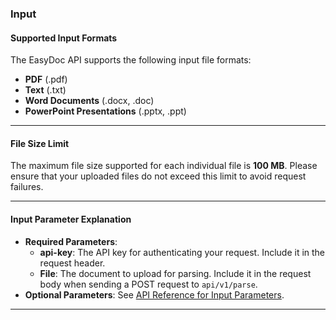 ### Input

#### Supported Input Formats

The EasyDoc API supports the following input file formats:

- **PDF** (.pdf)
- **Text** (.txt)
- **Word Documents** (.docx, .doc)
- **PowerPoint Presentations** (.pptx, .ppt)

---

#### File Size Limit

The maximum file size supported for each individual file is **100 MB**. Please ensure that your uploaded files do not exceed this limit to avoid request failures.

---

#### Input Parameter Explanation
  
- **Required Parameters**:
  - **api-key**: The API key for authenticating your request. Include it in the request header.
  - **File**: The document to upload for parsing. Include it in the request body when sending a POST request to `api/v1/parse`.
- **Optional Parameters**:
  See [API Reference for Input Parameters](/docs/api-reference/parse.md).

---

